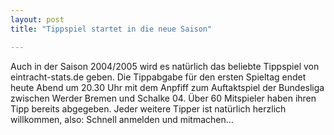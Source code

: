 ```yaml
---
layout: post
title: "Tippspiel startet in die neue Saison"

---
```


Auch in der Saison 2004/2005 wird es natürlich das beliebte Tippspiel von eintracht-stats.de geben. Die Tippabgabe für den ersten Spieltag endet heute Abend um 20.30 Uhr mit dem Anpfiff zum Auftaktspiel der Bundesliga zwischen Werder Bremen und Schalke 04. Über 60 Mitspieler haben ihren Tipp bereits abgegeben. Jeder weitere Tipper ist natürlich herzlich willkommen, also: Schnell anmelden und mitmachen...


